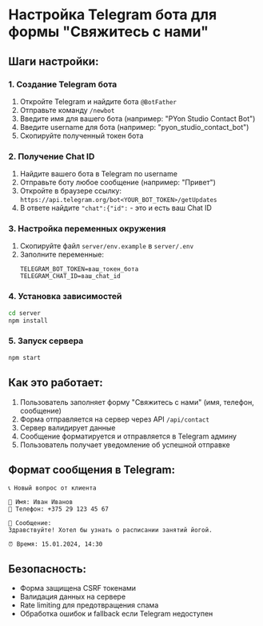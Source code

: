 # Настройка Telegram бота для формы "Свяжитесь с нами"

## Шаги настройки:

### 1. Создание Telegram бота

1. Откройте Telegram и найдите бота `@BotFather`
2. Отправьте команду `/newbot`
3. Введите имя для вашего бота (например: "PYon Studio Contact Bot")
4. Введите username для бота (например: "pyon_studio_contact_bot")
5. Скопируйте полученный токен бота

### 2. Получение Chat ID

1. Найдите вашего бота в Telegram по username
2. Отправьте боту любое сообщение (например: "Привет")
3. Откройте в браузере ссылку: `https://api.telegram.org/bot<YOUR_BOT_TOKEN>/getUpdates`
4. В ответе найдите `"chat":{"id":` - это и есть ваш Chat ID

### 3. Настройка переменных окружения

1. Скопируйте файл `server/env.example` в `server/.env`
2. Заполните переменные:
   ```
   TELEGRAM_BOT_TOKEN=ваш_токен_бота
   TELEGRAM_CHAT_ID=ваш_chat_id
   ```

### 4. Установка зависимостей

```bash
cd server
npm install
```

### 5. Запуск сервера

```bash
npm start
```

## Как это работает:

1. Пользователь заполняет форму "Свяжитесь с нами" (имя, телефон, сообщение)
2. Форма отправляется на сервер через API `/api/contact`
3. Сервер валидирует данные
4. Сообщение форматируется и отправляется в Telegram админу
5. Пользователь получает уведомление об успешной отправке

## Формат сообщения в Telegram:

```
📞 Новый вопрос от клиента

👤 Имя: Иван Иванов
📱 Телефон: +375 29 123 45 67

💬 Сообщение:
Здравствуйте! Хотел бы узнать о расписании занятий йогой.

⏰ Время: 15.01.2024, 14:30
```

## Безопасность:

- Форма защищена CSRF токенами
- Валидация данных на сервере
- Rate limiting для предотвращения спама
- Обработка ошибок и fallback если Telegram недоступен
